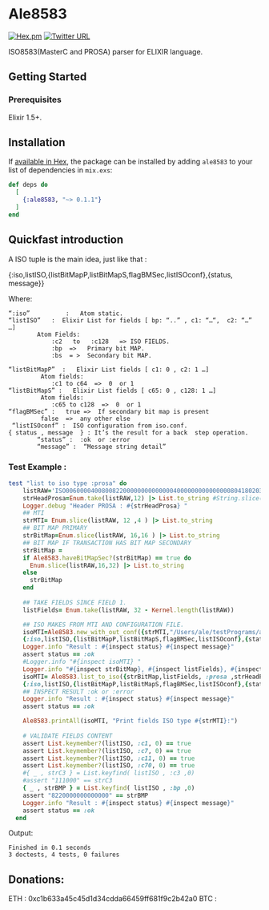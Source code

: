 

# Ale8583

[![Hex.pm](https://img.shields.io/hexpm/v/plug.svg)](https://hex.pm/packages/ale8583)
[![Twitter URL](https://img.shields.io/twitter/url/http/shields.io.svg?style=social)](https://twitter.com/alejandroErik)


ISO8583(MasterC and PROSA) parser for ELIXIR language.

## Getting Started



### Prerequisites

Elixir 1.5+.



## Installation

If [available in Hex](https://hex.pm/docs/publish), the package can be installed
by adding `ale8583` to your list of dependencies in `mix.exs`:

```elixir
def deps do
  [
    {:ale8583, "~> 0.1.1"}
  ]
end
```

## Quickfast introduction



A ISO tuple is the main idea, just like that :

{:iso,listISO,{listBitMapP,listBitMapS,flagBMSec,listISOconf},{status, message}} 

  
Where:

	“:iso”  		:   Atom static. 
	“listISO”  	:  Elixir List for fields [ bp: “..” , c1: “…“,  c2: “…” …]
			Atom Fields: 
				:c2   to   :c128   => ISO FIELDS.
				:bp  =>   Primary bit MAP.
				:bs  = >  Secondary bit MAP.  
		 
	“listBitMapP”  :   Elixir List fields [ c1: 0 , c2: 1 …]
			 Atom fields: 
				:c1 to c64  =>  0  or 1 		
	“listBitMapS” :   Elixir List fields [ c65: 0 , c128: 1 …]
			 Atom fields: 
				:c65 to c128  =>  0  or 1
	“flagBMSec” :   true =>  If secondary bit map is present
			 false  =>  any other else
	 “listISOconf” :  ISO configuration from iso.conf.
	{ status , message  } : It’s the result for a back  step operation.  
			“status” :  :ok  or :error
			“message” :  “Message string detail”



### Test Example : 
```ruby
test "list to iso type :prosa" do
    listRAW='ISO0060000400800822000000000000004000000000000000804180203010449101'
    strHeadProsa=Enum.take(listRAW,12) |> List.to_string #String.slice(data,0,12)
    Logger.debug "Header PROSA : #{strHeadProsa} "
    ## MTI
    strMTI= Enum.slice(listRAW, 12 ,4 ) |> List.to_string
    ## BIT MAP PRIMARY
    strBitMap=Enum.slice(listRAW, 16,16 ) |> List.to_string
    ## BIT MAP IF TRANSACTION HAS BIT MAP SECONDARY
    strBitMap =
    if Ale8583.haveBitMapSec?(strBitMap) == true do
      Enum.slice(listRAW,16,32) |> List.to_string
    else
      strBitMap
    end
    
    ## TAKE FIELDS SINCE FIELD 1.  
    listFields= Enum.take(listRAW, 32 - Kernel.length(listRAW))

    ## ISO MAKES FROM MTI AND CONFIGURATION FILE.
    isoMTI=Ale8583.new_with_out_conf({strMTI,"/Users/ale/testPrograms/ale8583/ale8583/ascii.iso.cfg"})
    {:iso,listISO,{listBitMapP,listBitMapS,flagBMSec,listISOconf},{status, message}} = isoMTI
    Logger.info "Result : #{inspect status} #{inspect message}" 
    assert status == :ok
    #Logger.info "#{inspect isoMTI} "
    Logger.info "#{inspect strBitMap}, #{inspect listFields}, #{inspect strHeadProsa} "
    isoMTI= Ale8583.list_to_iso({strBitMap,listFields, :prosa ,strHeadProsa}, isoMTI)
    {:iso,listISO,{listBitMapP,listBitMapS,flagBMSec,listISOconf},{status, message}} = isoMTI
    ## INSPECT RESULT :ok or :error
    Logger.info "Result : #{inspect status} #{inspect message}" 
    assert status == :ok

    Ale8583.printAll(isoMTI, "Print fields ISO type #{strMTI}:")
    
    # VALIDATE FIELDS CONTENT 
    assert List.keymember?(listISO, :c1, 0) == true
    assert List.keymember?(listISO, :c7, 0) == true
    assert List.keymember?(listISO, :c11, 0) == true
    assert List.keymember?(listISO, :c70, 0) == true
    #{ _ , strC3 } = List.keyfind( listISO , :c3 ,0)
    #assert "111000" == strC3
    { _ , strBMP } = List.keyfind( listISO , :bp ,0)
    assert "8220000000000000" == strBMP
    Logger.info "Result : #{inspect status} #{inspect message}"
    assert status == :ok
  end
```
Output: 
```
Finished in 0.1 seconds
3 doctests, 4 tests, 0 failures
```

## Donations:

ETH : 0xc1b633a45c45d1d34cdda66459ff681f9c2b42a0
BTC : 

